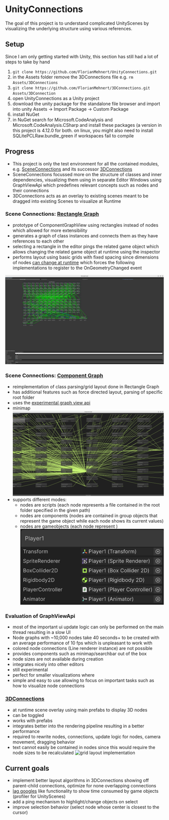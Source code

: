# UnityConnections

The goal of this project is to understand complicated UnityScenes by visualizing the underlying structure using various references.

## Setup
Since I am only getting started with Unity, this section has still had a lot of steps to take by hand
1. `git clone https://github.com/FlorianMehnert/UnityConnections.git`
2. in the Assets folder remove the 3DConnections file e.g. `rm Assets/3DConnections`
3. `git clone https://github.com/FlorianMehnert/3DConnections.git Assets/3DConnection`
4. open UnityConnections as a Unity project
5. download the unity package for the standalone file browser and import into unity Assets → Import Package → Custom Package
6. install NuGet
7. in NuGet search for Microsoft.CodeAnalysis and Microsoft.CodeAnalysis.CSharp and install these packages (a version in this project is 4.12.0 for both. on linux, you might also need to install SQLitePCLRaw.bundle_green if workspaces fail to compile 


## Progress

- This project is only the test environment for all the contained modules, e.g. [SceneConnections](https://github.com/FlorianMehnert/SceneConnections) and its successor [3DConnections](https://github.com/FlorianMehnert/3DConnections/)
- SceneConnections focussed more on the structure of classes and inner dependencies, visualizing them using in separate Editor Windows using GraphViewApi which predefines relevant concepts such as nodes and their connections
- 3DConnections acts as an overlay to existing scenes meant to be dragged into existing Scenes to visualize at Runtime

### Scene Connections: [Rectangle Graph](https://github.com/FlorianMehnert/SceneConnections/blob/main/Editor/RectangleOverview.cs) 
- prototype of ComponentGraphView using rectangles instead of nodes which allowed for more extensibility
- generates a graph of class instances and connects them as they have references to each other
- selecting a rectangle in the editor pings the related game object which allows changing the related game object at runtime using the inspector
- performs layout using basic grids with fixed spacing since dimensions of nodes [can change at runtime](https://discussions.unity.com/t/how-can-i-properly-space-dynamically-loaded-nodes-in-graphview/875298) which forces the following implementations to register to the OnGeometryChanged event

![Rectangle Graph](images/rectangle_graph.png)

### Scene Connections: [Component Graph](https://github.com/FlorianMehnert/SceneConnections/blob/main/Editor/ComponentGraphView.cs)
- reimplementation of class parsing/grid layout done in Rectangle Graph
- has additional features such as force directed layout, parsing of specific root folder
- uses the [experimental graph view api](https://docs.unity3d.com/ScriptReference/Experimental.GraphView.GraphView.html)
- minimap
  ![Graph View Api](images/graph_view_api.png)
- supports different modes: 
  - nodes are scripts (each node represents a file contained in the root folder specified in the given path)
  - nodes are components (nodes are contained in group objects that represent the game object while each node shows its current values)
  - nodes are gameobjects (each node represent )
  ![nodes are gameobjects](images/nodes_are_gameobjects.png)

### Evaluation of GraphViewApi
- most of the important ui update logic can only be performed on the main thread resulting in a slow UI 
- Node graphs with ~10,000 nodes take 40 seconds+ to be created with an average performance of 10 fps which is unpleasant to work with
- colored node connections (Line renderer instance) are not possible
- provides components such as minimap/searchbar out of the box
- node sizes are not available during creation
- integrates nicely into other editors
- still experimental
- perfect for smaller visualizations where 
- simple and easy to use allowing to focus on important tasks such as how to visualize node connections

### [3DConnections](https://github.com/FlorianMehnert/3DConnections/)
- at runtime scene overlay using main prefabs to display 3D nodes
- can be toggled
- works with prefabs
- integrates better into the rendering pipeline resulting in a better performance
- required to rewrite nodes, connections, update logic for nodes, camera movement, dragging behavior
- text cannot easily be contained in nodes since this would require the node sizes to be recalculated
![grid layout implementation](images/overlay_implementation_grid.gif)

## Current goals
- implement better layout algorithms in 3DConnections showing off parent-child connections, optimize for none overlapping connections
- [lag googles](https://www.curseforge.com/minecraft/mc-mods/laggoggles) like functionality to show time consumed by game objects (profiler for UnityScenes) 
- add a ping mechanism to highlight/change objects on select
- improve selection behavior (select node whose center is closest to the cursor)
